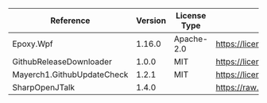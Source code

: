 | Reference                  | Version | License Type | License                                                                 | 
 | -------------------------- | ------- | ------------ | ----------------------------------------------------------------------- | 
 | Epoxy.Wpf                  | 1.16.0  | Apache-2.0   | https://licenses.nuget.org/Apache-2.0                                   | 
 | GithubReleaseDownloader    | 1.0.0   | MIT          | https://licenses.nuget.org/MIT                                          | 
 | Mayerch1.GithubUpdateCheck | 1.2.1   | MIT          | https://licenses.nuget.org/MIT                                          | 
 | SharpOpenJTalk             | 1.4.0   |              | https://raw.githubusercontent.com/yamachu/SharpOpenJTalk/master/LICENSE | 

